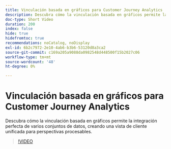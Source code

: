 ```yaml
---
title: Vinculación basada en gráficos para Customer Journey Analytics
description: Descubra cómo la vinculación basada en gráficos permite la integración perfecta de varios conjuntos de datos, creando una vista de cliente unificada para perspectivas procesables.
doc-type: Short Video
duration: 200
index: false
hide: true
hidefromtoc: true
recommendations: noCatalog, noDisplay
exl-id: 6b2c7972-2e10-4ab6-b3b6-53120d8a3ca2
source-git-commit: c169a205a9088da0982548d448500f15b2027c06
workflow-type: tm+mt
source-wordcount: '48'
ht-degree: 0%

---
```


# Vinculación basada en gráficos para Customer Journey Analytics

Descubra cómo la vinculación basada en gráficos permite la integración perfecta de varios conjuntos de datos, creando una vista de cliente unificada para perspectivas procesables.

<!-- 62_S112_3442459_199_graphbased-stitching-for-customer-journey-analytics -->
>[!VIDEO](https://video.tv.adobe.com/v/3458317/?learn=on&enablevpops=true)
